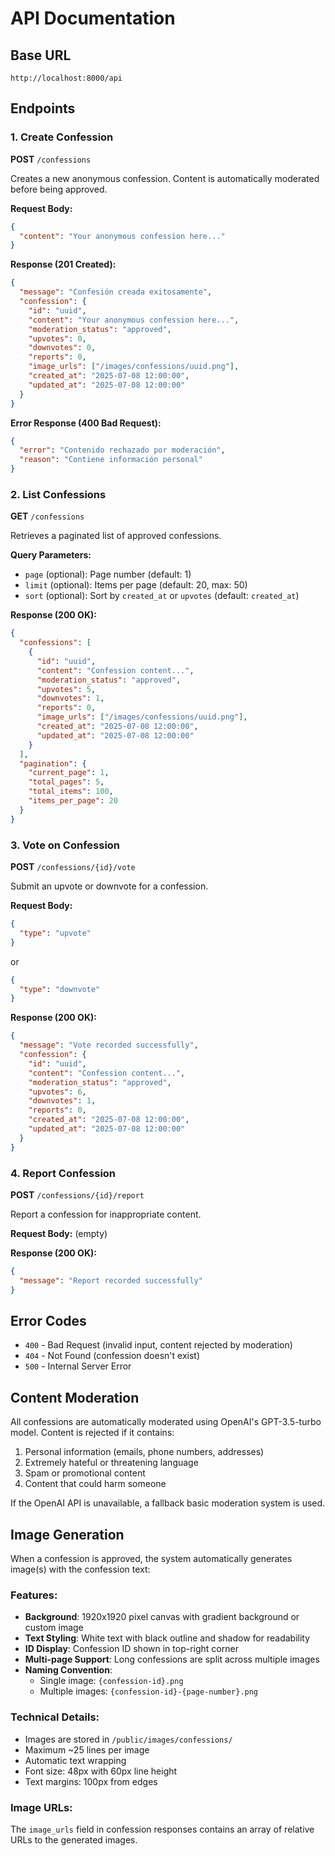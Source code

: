 # API Documentation

## Base URL

`http://localhost:8000/api`

## Endpoints

### 1. Create Confession

**POST** `/confessions`

Creates a new anonymous confession. Content is automatically moderated before being approved.

**Request Body:**

```json
{
  "content": "Your anonymous confession here..."
}
```

**Response (201 Created):**

```json
{
  "message": "Confesión creada exitosamente",
  "confession": {
    "id": "uuid",
    "content": "Your anonymous confession here...",
    "moderation_status": "approved",
    "upvotes": 0,
    "downvotes": 0,
    "reports": 0,
    "image_urls": ["/images/confessions/uuid.png"],
    "created_at": "2025-07-08 12:00:00",
    "updated_at": "2025-07-08 12:00:00"
  }
}
```

**Error Response (400 Bad Request):**

```json
{
  "error": "Contenido rechazado por moderación",
  "reason": "Contiene información personal"
}
```

### 2. List Confessions

**GET** `/confessions`

Retrieves a paginated list of approved confessions.

**Query Parameters:**

- `page` (optional): Page number (default: 1)
- `limit` (optional): Items per page (default: 20, max: 50)
- `sort` (optional): Sort by `created_at` or `upvotes` (default: `created_at`)

**Response (200 OK):**

```json
{
  "confessions": [
    {
      "id": "uuid",
      "content": "Confession content...",
      "moderation_status": "approved",
      "upvotes": 5,
      "downvotes": 1,
      "reports": 0,
      "image_urls": ["/images/confessions/uuid.png"],
      "created_at": "2025-07-08 12:00:00",
      "updated_at": "2025-07-08 12:00:00"
    }
  ],
  "pagination": {
    "current_page": 1,
    "total_pages": 5,
    "total_items": 100,
    "items_per_page": 20
  }
}
```

### 3. Vote on Confession

**POST** `/confessions/{id}/vote`

Submit an upvote or downvote for a confession.

**Request Body:**

```json
{
  "type": "upvote"
}
```

or

```json
{
  "type": "downvote"
}
```

**Response (200 OK):**

```json
{
  "message": "Vote recorded successfully",
  "confession": {
    "id": "uuid",
    "content": "Confession content...",
    "moderation_status": "approved",
    "upvotes": 6,
    "downvotes": 1,
    "reports": 0,
    "created_at": "2025-07-08 12:00:00",
    "updated_at": "2025-07-08 12:00:00"
  }
}
```

### 4. Report Confession

**POST** `/confessions/{id}/report`

Report a confession for inappropriate content.

**Request Body:** (empty)

**Response (200 OK):**

```json
{
  "message": "Report recorded successfully"
}
```

## Error Codes

- `400` - Bad Request (invalid input, content rejected by moderation)
- `404` - Not Found (confession doesn't exist)
- `500` - Internal Server Error

## Content Moderation

All confessions are automatically moderated using OpenAI's GPT-3.5-turbo model. Content is rejected if it contains:

1. Personal information (emails, phone numbers, addresses)
2. Extremely hateful or threatening language
3. Spam or promotional content
4. Content that could harm someone

If the OpenAI API is unavailable, a fallback basic moderation system is used.

## Image Generation

When a confession is approved, the system automatically generates image(s) with the confession text:

### Features:

- **Background**: 1920x1920 pixel canvas with gradient background or custom image
- **Text Styling**: White text with black outline and shadow for readability
- **ID Display**: Confession ID shown in top-right corner
- **Multi-page Support**: Long confessions are split across multiple images
- **Naming Convention**:
  - Single image: `{confession-id}.png`
  - Multiple images: `{confession-id}-{page-number}.png`

### Technical Details:

- Images are stored in `/public/images/confessions/`
- Maximum ~25 lines per image
- Automatic text wrapping
- Font size: 48px with 60px line height
- Text margins: 100px from edges

### Image URLs:

The `image_urls` field in confession responses contains an array of relative URLs to the generated images.
